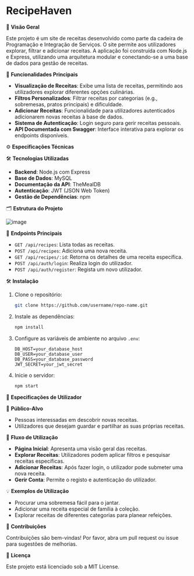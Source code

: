 # RecipeHaven

📝 **Visão Geral**

Este projeto é um site de receitas desenvolvido como parte da cadeira de Programação e Integração de Serviços. O site permite aos utilizadores explorar, filtrar e adicionar receitas. A aplicação foi construída com Node.js e Express, utilizando uma arquitetura modular e conectando-se a uma base de dados para gestão de receitas.

🚀 **Funcionalidades Principais**

- **Visualização de Receitas**: Exibe uma lista de receitas, permitindo aos utilizadores explorar diferentes opções culinárias.
- **Filtros Personalizados**: Filtrar receitas por categorias (e.g., sobremesas, pratos principais) e dificuldade.
- **Adicionar Receitas**: Funcionalidade para utilizadores autenticados adicionarem novas receitas à base de dados.
- **Sistema de Autenticação**: Login seguro para gerir receitas pessoais.
- **API Documentada com Swagger**: Interface interativa para explorar os endpoints disponíveis.

⚙️ **Especificações Técnicas**

🛠 **Tecnologias Utilizadas**

- **Backend**: Node.js com Express
- **Base de Dados**: MySQL
- **Documentação da API**: TheMealDB
- **Autenticação**: JWT (JSON Web Token)
- **Gestão de Dependências**: npm

🗂 **Estrutura do Projeto**

![image](https://github.com/user-attachments/assets/d9dee85d-56dc-4e46-91b2-eb09aaed7519)

🔗 **Endpoints Principais**

- `GET /api/recipes`: Lista todas as receitas.
- `POST /api/recipes`: Adiciona uma nova receita.
- `GET /api/recipes/:id`: Retorna os detalhes de uma receita específica.
- `POST /api/auth/login`: Realiza login do utilizador.
- `POST /api/auth/register`: Regista um novo utilizador.

🛠 **Instalação**

1. Clone o repositório:
    ```bash
    git clone https://github.com/username/repo-name.git
    ```

2. Instale as dependências:
    ```bash
    npm install
    ```

3. Configure as variáveis de ambiente no arquivo `.env`:
    ```env
    DB_HOST=your_database_host
    DB_USER=your_database_user
    DB_PASS=your_database_password
    JWT_SECRET=your_jwt_secret
    ```

4. Inicie o servidor:
    ```bash
    npm start
    ```

👤 **Especificações de Utilizador**

🎯 **Público-Alvo**

- Pessoas interessadas em descobrir novas receitas.
- Utilizadores que desejam guardar e partilhar as suas próprias receitas.

🧭 **Fluxo de Utilização**

- **Página Inicial**: Apresenta uma visão geral das receitas.
- **Explorar Receitas**: Utilizadores podem aplicar filtros e pesquisar receitas específicas.
- **Adicionar Receitas**: Após fazer login, o utilizador pode submeter uma nova receita.
- **Gerir Conta**: Permite o registo e autenticação do utilizador.

💡 **Exemplos de Utilização**

- Procurar uma sobremesa fácil para o jantar.
- Adicionar uma receita especial de família à coleção.
- Explorar receitas de diferentes categorias para planear refeições.

🤝 **Contribuições**

Contribuições são bem-vindas! Por favor, abra um pull request ou issue para sugestões de melhorias.

📜 **Licença**

Este projeto está licenciado sob a MIT License.
